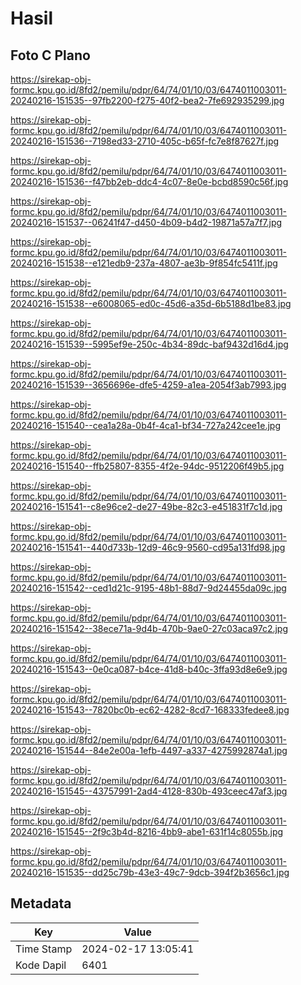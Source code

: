 # Hasil

## Foto C Plano

https://sirekap-obj-formc.kpu.go.id/8fd2/pemilu/pdpr/64/74/01/10/03/6474011003011-20240216-151535--97fb2200-f275-40f2-bea2-7fe692935299.jpg

https://sirekap-obj-formc.kpu.go.id/8fd2/pemilu/pdpr/64/74/01/10/03/6474011003011-20240216-151536--7198ed33-2710-405c-b65f-fc7e8f87627f.jpg

https://sirekap-obj-formc.kpu.go.id/8fd2/pemilu/pdpr/64/74/01/10/03/6474011003011-20240216-151536--f47bb2eb-ddc4-4c07-8e0e-bcbd8590c56f.jpg

https://sirekap-obj-formc.kpu.go.id/8fd2/pemilu/pdpr/64/74/01/10/03/6474011003011-20240216-151537--06241f47-d450-4b09-b4d2-19871a57a7f7.jpg

https://sirekap-obj-formc.kpu.go.id/8fd2/pemilu/pdpr/64/74/01/10/03/6474011003011-20240216-151538--e121edb9-237a-4807-ae3b-9f854fc5411f.jpg

https://sirekap-obj-formc.kpu.go.id/8fd2/pemilu/pdpr/64/74/01/10/03/6474011003011-20240216-151538--e6008065-ed0c-45d6-a35d-6b5188d1be83.jpg

https://sirekap-obj-formc.kpu.go.id/8fd2/pemilu/pdpr/64/74/01/10/03/6474011003011-20240216-151539--5995ef9e-250c-4b34-89dc-baf9432d16d4.jpg

https://sirekap-obj-formc.kpu.go.id/8fd2/pemilu/pdpr/64/74/01/10/03/6474011003011-20240216-151539--3656696e-dfe5-4259-a1ea-2054f3ab7993.jpg

https://sirekap-obj-formc.kpu.go.id/8fd2/pemilu/pdpr/64/74/01/10/03/6474011003011-20240216-151540--cea1a28a-0b4f-4ca1-bf34-727a242cee1e.jpg

https://sirekap-obj-formc.kpu.go.id/8fd2/pemilu/pdpr/64/74/01/10/03/6474011003011-20240216-151540--ffb25807-8355-4f2e-94dc-9512206f49b5.jpg

https://sirekap-obj-formc.kpu.go.id/8fd2/pemilu/pdpr/64/74/01/10/03/6474011003011-20240216-151541--c8e96ce2-de27-49be-82c3-e451831f7c1d.jpg

https://sirekap-obj-formc.kpu.go.id/8fd2/pemilu/pdpr/64/74/01/10/03/6474011003011-20240216-151541--440d733b-12d9-46c9-9560-cd95a131fd98.jpg

https://sirekap-obj-formc.kpu.go.id/8fd2/pemilu/pdpr/64/74/01/10/03/6474011003011-20240216-151542--ced1d21c-9195-48b1-88d7-9d24455da09c.jpg

https://sirekap-obj-formc.kpu.go.id/8fd2/pemilu/pdpr/64/74/01/10/03/6474011003011-20240216-151542--38ece71a-9d4b-470b-9ae0-27c03aca97c2.jpg

https://sirekap-obj-formc.kpu.go.id/8fd2/pemilu/pdpr/64/74/01/10/03/6474011003011-20240216-151543--0e0ca087-b4ce-41d8-b40c-3ffa93d8e6e9.jpg

https://sirekap-obj-formc.kpu.go.id/8fd2/pemilu/pdpr/64/74/01/10/03/6474011003011-20240216-151543--7820bc0b-ec62-4282-8cd7-168333fedee8.jpg

https://sirekap-obj-formc.kpu.go.id/8fd2/pemilu/pdpr/64/74/01/10/03/6474011003011-20240216-151544--84e2e00a-1efb-4497-a337-4275992874a1.jpg

https://sirekap-obj-formc.kpu.go.id/8fd2/pemilu/pdpr/64/74/01/10/03/6474011003011-20240216-151545--43757991-2ad4-4128-830b-493ceec47af3.jpg

https://sirekap-obj-formc.kpu.go.id/8fd2/pemilu/pdpr/64/74/01/10/03/6474011003011-20240216-151545--2f9c3b4d-8216-4bb9-abe1-631f14c8055b.jpg

https://sirekap-obj-formc.kpu.go.id/8fd2/pemilu/pdpr/64/74/01/10/03/6474011003011-20240216-151535--dd25c79b-43e3-49c7-9dcb-394f2b3656c1.jpg


## Metadata

| Key        | Value               |
| ---------- | ------------------- |
| Time Stamp | 2024-02-17 13:05:41 |
| Kode Dapil | 6401                |



